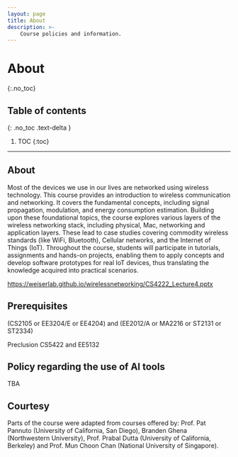 ```yaml
---
layout: page
title: About
description: >-
    Course policies and information.
---
```


# About
{:.no_toc}

## Table of contents
{: .no_toc .text-delta }

1. TOC
{:toc}

---

## About

Most of the devices we use in our lives are networked using wireless technology. This course provides an introduction to wireless communication and networking. It covers the fundamental concepts, including signal propagation, modulation, and energy consumption estimation. Building upon these foundational topics, the course explores various layers of the wireless networking stack, including physical, Mac, networking and application layers. These lead to case studies covering commodity wireless standards (like WiFi, Bluetooth), Cellular networks, and the Internet of Things (IoT). Throughout the course, students will participate in tutorials, assignments and hands-on projects, enabling them to apply concepts and develop software prototypes for real IoT devices, thus translating the knowledge acquired into practical scenarios.

https://weiserlab.github.io/wirelessnetworking/CS4222_Lecture4.pptx

## Prerequisites

(CS2105 or EE3204/E or EE4204) and (EE2012/A or MA2216 or ST2131 or ST2334)

Preclusion CS5422 and EE5132

## Policy regarding the use of AI tools

TBA

## Courtesy

Parts of the course were adapted from courses offered by: Prof. Pat Pannuto (University of California, San Diego), Branden Ghena (Northwestern University), Prof. Prabal Dutta (University of California, Berkeley) and Prof. Mun Choon Chan (National University of Singapore).  